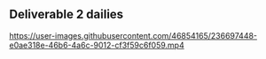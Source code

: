 ## Deliverable 2 dailies

https://user-images.githubusercontent.com/46854165/236697448-e0ae318e-46b6-4a6c-9012-cf3f59c6f059.mp4

